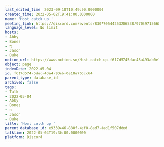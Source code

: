 ```yaml
---
last_edited_time: 2023-09-18T10:49:00.0000000
created_time: 2022-05-02T19:41:00.0000000
name: 'Host catch up '
meeting_link: https://discord.com/events/830770544253206538/970597156681568276
language_level: No limit
hosts:
- Abby
- Bones
- π
- Jason
- Duke
notion_url: https://www.notion.so/Host-catch-up-f617d5745dac43a493ab0e18a766cc64
object: page
indexDate: 2022-05-04
id: f617d574-5dac-43a4-93ab-0e18a766cc64
parent_type: database_id
archived: false
tags:
- Talk
- 2022-05-04
- Abby
- Bones
- π
- Jason
- Duke
title: 'Host catch up '
parent_database_id: e9339446-880f-4ef0-8ad7-8ad1f507dded
talktime: 2022-05-04T19:30:00.0000000
platform: Discord
---
```





